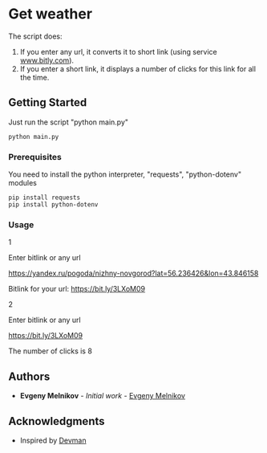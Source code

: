 # Get weather

The script does:
1. If you enter any url, it converts it to short link (using service www.bitly.com).
2. If you enter a short link, it displays a number of clicks for this link for all the time.

## Getting Started
Just run the script "python main.py"

```
python main.py
```
### Prerequisites

You need to install the python interpreter, "requests", "python-dotenv" modules

```
pip install requests
pip install python-dotenv
```
### Usage
1

Enter bitlink or any url

https://yandex.ru/pogoda/nizhny-novgorod?lat=56.236426&lon=43.846158

Bitlink for your url:  https://bit.ly/3LXoM09

2

Enter bitlink or any url

https://bit.ly/3LXoM09

The number of clicks is  8
## Authors

* **Evgeny Melnikov** - *Initial work* - [Evgeny Melnikov](https://github.com/MelnikovEI)

## Acknowledgments

* Inspired by [Devman](https://dvmn.org/)
